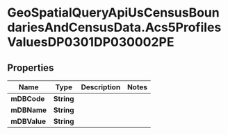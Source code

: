 # GeoSpatialQueryApiUsCensusBoundariesAndCensusData.Acs5ProfilesValuesDP0301DP030002PE

## Properties

Name | Type | Description | Notes
------------ | ------------- | ------------- | -------------
**mDBCode** | **String** |  | 
**mDBName** | **String** |  | 
**mDBValue** | **String** |  | 


